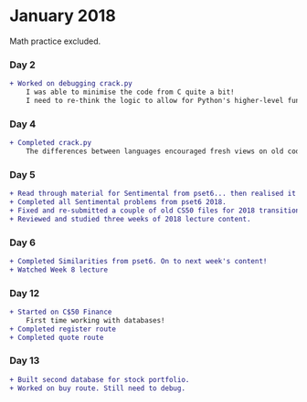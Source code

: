 # January 2018

Math practice excluded.

### Day 2
```diff
+ Worked on debugging crack.py
    I was able to minimise the code from C quite a bit!
    I need to re-think the logic to allow for Python's higher-level functionality.
```

### Day 4
```diff
+ Completed crack.py
    The differences between languages encouraged fresh views on old code
```

### Day 5
```diff
+ Read through material for Sentimental from pset6... then realised it was updated for 2018. D'oh!    
+ Completed all Sentimental problems from pset6 2018.
+ Fixed and re-submitted a couple of old CS50 files for 2018 transition.
+ Reviewed and studied three weeks of 2018 lecture content.
```

### Day 6
```diff
+ Completed Similarities from pset6. On to next week's content!
+ Watched Week 8 lecture
```

### Day 12
```diff
+ Started on C$50 Finance
    First time working with databases!
+ Completed register route
+ Completed quote route
```

### Day 13
```diff
+ Built second database for stock portfolio.
+ Worked on buy route. Still need to debug.
```